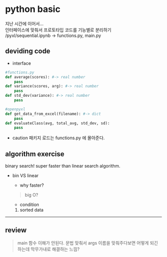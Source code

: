 # python basic
지난 시간에 이어서...  
인터페이스에 맞춰서 프로토타입 코드를 기능별로 분리하기  
/pyxl/sequential.ipynb -> functions.py, main.py

## deviding code
* interface
```python
#functions.py
def average(scores): #-> real number
    pass
def variance(scores, arg): #-> real number
    pass
def std_dev(variance): #-> real number
    pass

#openpyxl
def get_data_from_excel(filename): #-> dict
    pass
def evaluateClass(avg, total_avg, std_dev, sd):
    pass
```
* caution
패키지 로드는 functions.py 에 몰아준다.

## algorithm exercise
binary search! super faster than linear search algorithm.
* bin VS linear
  * why faster?
  > big O?

  * condition
  1. sorted data

---
## review
> main 함수 이해가 안된다. 문법 맞춰서 args 이름을 맞춰주다보면 어떻게 되긴 하는데 막무가내로 해결하는 느낌?